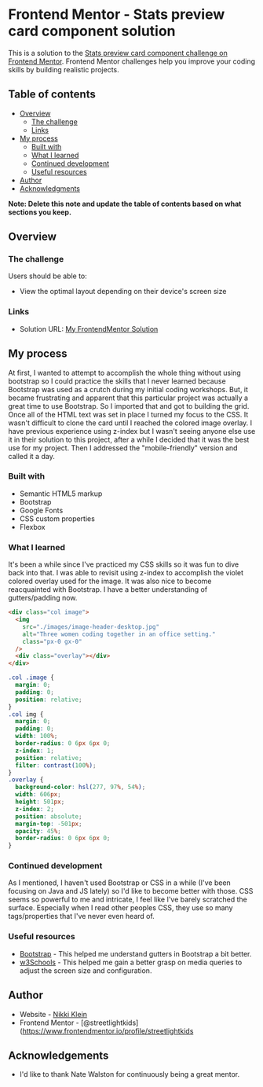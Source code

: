 # Frontend Mentor - Stats preview card component solution

This is a solution to the [Stats preview card component challenge on Frontend Mentor](https://www.frontendmentor.io/challenges/stats-preview-card-component-8JqbgoU62). Frontend Mentor challenges help you improve your coding skills by building realistic projects.

## Table of contents

- [Overview](#overview)
  - [The challenge](#the-challenge)
  - [Links](#links)
- [My process](#my-process)
  - [Built with](#built-with)
  - [What I learned](#what-i-learned)
  - [Continued development](#continued-development)
  - [Useful resources](#useful-resources)
- [Author](#author)
- [Acknowledgments](#acknowledgments)

**Note: Delete this note and update the table of contents based on what sections you keep.**

## Overview

### The challenge

Users should be able to:

- View the optimal layout depending on their device's screen size

### Links

- Solution URL: [My FrontendMentor Solution](https://www.frontendmentor.io/solutions/stat-preview-card-slMBDEiOd)

## My process

At first, I wanted to attempt to accomplish the whole thing without using bootstrap so I could practice the skills that I never learned because Bootstrap was used as a crutch during my initial coding workshops. But, it became frustrating and apparent that this particular project was actually a great time to use Bootstrap. So I imported that and got to building the grid. Once all of the HTML text was set in place I turned my focus to the CSS. It wasn't difficult to clone the card until I reached the colored image overlay. I have previous experience using z-index but I wasn't seeing anyone else use it in their solution to this project, after a while I decided that it was the best use for my project. Then I addressed the "mobile-friendly" version and called it a day.

### Built with

- Semantic HTML5 markup
- Bootstrap
- Google Fonts
- CSS custom properties
- Flexbox

### What I learned

It's been a while since I've practiced my CSS skills so it was fun to dive back into that. I was able to revisit using z-index to accomplish the violet colored overlay used for the image. It was also nice to become reacquainted with Bootstrap. I have a better understanding of gutters/padding now.

```html
<div class="col image">
  <img
    src="./images/image-header-desktop.jpg"
    alt="Three women coding together in an office setting."
    class="px-0 gx-0"
  />
  <div class="overlay"></div>
</div>
```

```css
.col .image {
  margin: 0;
  padding: 0;
  position: relative;
}
.col img {
  margin: 0;
  padding: 0;
  width: 100%;
  border-radius: 0 6px 6px 0;
  z-index: 1;
  position: relative;
  filter: contrast(100%);
}
.overlay {
  background-color: hsl(277, 97%, 54%);
  width: 606px;
  height: 501px;
  z-index: 2;
  position: absolute;
  margin-top: -501px;
  opacity: 45%;
  border-radius: 0 6px 6px 0;
}
```

### Continued development

As I mentioned, I haven't used Bootstrap or CSS in a while (I've been focusing on Java and JS lately) so I'd like to become better with those. CSS seems so powerful to me and intricate, I feel like I've barely scratched the surface. Especially when I read other peoples CSS, they use so many tags/properties that I've never even heard of.

### Useful resources

- [Bootstrap](https://getbootstrap.com/docs/5.0/layout/gutters/) - This helped me understand gutters in Bootstrap a bit better.
- [w3Schools](https://www.w3schools.com/cssref/css3_pr_mediaquery.asp) - This helped me gain a better grasp on media queries to adjust the screen size and configuration.

## Author

- Website - [Nikki Klein](https://www.kleinlikecalvin.com)
- Frontend Mentor - [@streetlightkids](https://www.frontendmentor.io/profile/streetlightkids

## Acknowledgements

- I'd like to thank Nate Walston for continuously being a great mentor.
